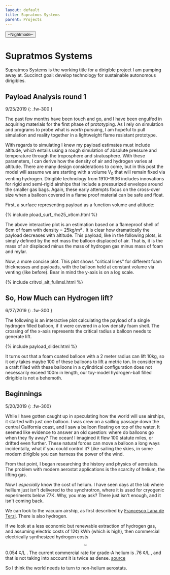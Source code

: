 ```yaml
---
layout: default
title: Supratmos Systems
parent: Projects
---
```

<button class="btn js-toggle-dark-mode">~Nightmode~</button>

<script>
const toggleDarkMode = document.querySelector('.js-toggle-dark-mode')
const cssFile = document.querySelector('[rel="stylesheet"]')
const originalCssRef = cssFile.getAttribute('href')
const darkModeCssRef = originalCssRef.replace('just-the-docs.css', 'dark-mode-preview.css')

addEvent(toggleDarkMode, 'click', function(){
  if (cssFile.getAttribute('href') === originalCssRef) {
    cssFile.setAttribute('href', darkModeCssRef)
  } else {
    cssFile.setAttribute('href', originalCssRef)
  }
})
</script>

# Supratmos Systems

Supratmos Systems is the working title for a dirigible project I am pumping
away at. Succinct goal: develop technology for sustainable
autonomous dirigibles. 

## Payload Analysis round 1
9/25/2019
{: .fw-300 }

The past few months have been touch and go, and I have been engulfed in acquiring materials for the first phase of prototyping. As I rely on simulation and programs to probe what is *worth* pursuing, I am hopeful to pull simulation and reality together in a lightweight flame resistant prototype. 

With regards to simulating I knew my payload estimates must include altitude, which entails using a rough simulation of absolute pressure and temperature through the troposphere and stratusphere. With these parameters, I can derive how the density of air and hydrogen varies at altitude. There are many design considerations to come, but in this post the model will assume we are starting with a volume V$_0$ that will remain fixed via venting hydrogen. Dirigible technology from 1910-1936 includes innovations for rigid and semi-rigid airships that include a pressurized envelope around the smaller gas bags. Again, these early attempts focus on the cross-over size when a balloon covered in a flame proof material can be safe and float. 


First, a surface representing payload as a function volume and altitude:

{% include pload_surf_rho25_x6cm.html %}

The above interactive plot is an estimation based on a flameproof shell of 6cm of foam with density = 25kg/m³ . It is clear how dramatically the payload decreases with altitude. This payload, like in the following plots, is simply defined by the net mass the balloon displaced of air. That is, it is the mass of air displaced minus the mass of hydrogen gas minus mass of foam and mylar. 

Now, a more concise plot. This plot shows "critical lines" for different foam thicknesses and payloads, with the balloon held at constant volume via venting (like before). Bear in mind the y-axis is on a log scale.

{% include critvol_alt_fullmsl.html %}




## So, How Much can Hydrogen lift?
6/27/2019
{: .fw-300 }

The following is an interactive plot calculating the payload of a single hydrogen filled balloon, if it were covered in a low density foam shell. The crossing of the x-axis represents the critical radius a balloon needs to generate lift.


{% include payload_slider.html %}

It turns out that a foam coated balloon with a 2 meter radius can lift 10kg, so it only takes maybe 100 of these balloons to lift a metric ton. In considering a craft filled with these balloons in a cylindrical configuration does not necessarily exceed 100m in length, our toy-model hydrogen-ball filled dirigible is not a behemoth. 



## Beginnings
5/20/2019
{: .fw-300}

While I have gotten caught up in speculating how the world will use airships, it started with just one balloon.
I was crew on a sailling passage down the central California coast, and I saw a balloon floating on
top of the water. It seemed like evidence to answer an old question: where do balloons go when they fly away? The ocean! I imagined it flew 100 statute miles, or drifted even further. These natural forces can move a balloon a long ways incidentally, what if you could control it? Like sailing the skies, in some modern dirigible you can harness the power of the wind. 

From that point, I began researching the history and physics of aerostats. The problem with modern aerostat applications is the scarcity of helium, the lifting gas.



Now I *especially* know the cost of helium. I have seen days at the lab where hellium just
isn't delivered to the synchrotron, where it is used for
cryogenic experiments below 77K. Why, you may ask? There just isn't enough, and it isn't
coming back. 


We can look to the vacuum airship, as first described by [Francesco Lana de Terzi](https://en.wikipedia.org/wiki/Airship#/media/File:Flying_boat.png). There is also hydrogen. 

If we look at a less economic but
renewable extraction of hydrogen gas, and assuming electric costs of 12¢/ kWh
(which is high), then commercial electrically synthesized hydrogen costs $$\sim$$ 0.054 ¢/L . The
current commercial rate for grade-A helium is .76 ¢/L , and that is not taking into account it is twice as dense.
[source](https://prd-wret.s3-us-west-2.amazonaws.com/assets/palladium/production/s3fs-public/atoms/files/mcs-2019-heliu.pdf) 

So I think the world needs to turn to non-helium aerostats.